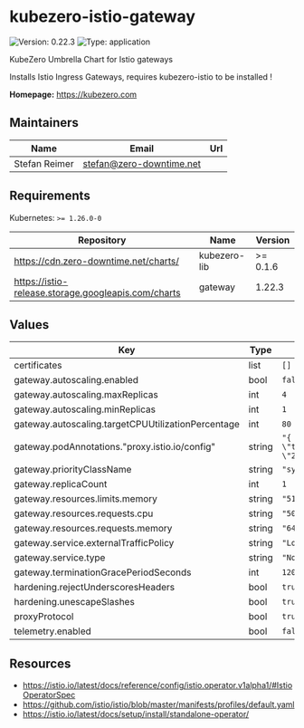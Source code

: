 # kubezero-istio-gateway

![Version: 0.22.3](https://img.shields.io/badge/Version-0.22.3-informational?style=flat-square) ![Type: application](https://img.shields.io/badge/Type-application-informational?style=flat-square)

KubeZero Umbrella Chart for Istio gateways

Installs Istio Ingress Gateways, requires kubezero-istio to be installed !

**Homepage:** <https://kubezero.com>

## Maintainers

| Name | Email | Url |
| ---- | ------ | --- |
| Stefan Reimer | <stefan@zero-downtime.net> |  |

## Requirements

Kubernetes: `>= 1.26.0-0`

| Repository | Name | Version |
|------------|------|---------|
| https://cdn.zero-downtime.net/charts/ | kubezero-lib | >= 0.1.6 |
| https://istio-release.storage.googleapis.com/charts | gateway | 1.22.3 |

## Values

| Key | Type | Default | Description |
|-----|------|---------|-------------|
| certificates | list | `[]` |  |
| gateway.autoscaling.enabled | bool | `false` |  |
| gateway.autoscaling.maxReplicas | int | `4` |  |
| gateway.autoscaling.minReplicas | int | `1` |  |
| gateway.autoscaling.targetCPUUtilizationPercentage | int | `80` |  |
| gateway.podAnnotations."proxy.istio.io/config" | string | `"{ \"terminationDrainDuration\": \"20s\" }"` |  |
| gateway.priorityClassName | string | `"system-cluster-critical"` |  |
| gateway.replicaCount | int | `1` |  |
| gateway.resources.limits.memory | string | `"512Mi"` |  |
| gateway.resources.requests.cpu | string | `"50m"` |  |
| gateway.resources.requests.memory | string | `"64Mi"` |  |
| gateway.service.externalTrafficPolicy | string | `"Local"` |  |
| gateway.service.type | string | `"NodePort"` |  |
| gateway.terminationGracePeriodSeconds | int | `120` |  |
| hardening.rejectUnderscoresHeaders | bool | `true` |  |
| hardening.unescapeSlashes | bool | `true` |  |
| proxyProtocol | bool | `true` |  |
| telemetry.enabled | bool | `false` |  |

## Resources

- https://istio.io/latest/docs/reference/config/istio.operator.v1alpha1/#IstioOperatorSpec
- https://github.com/istio/istio/blob/master/manifests/profiles/default.yaml
- https://istio.io/latest/docs/setup/install/standalone-operator/
